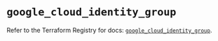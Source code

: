 # `google_cloud_identity_group`

Refer to the Terraform Registry for docs: [`google_cloud_identity_group`](https://registry.terraform.io/providers/hashicorp/google/5.28.0/docs/resources/cloud_identity_group).
